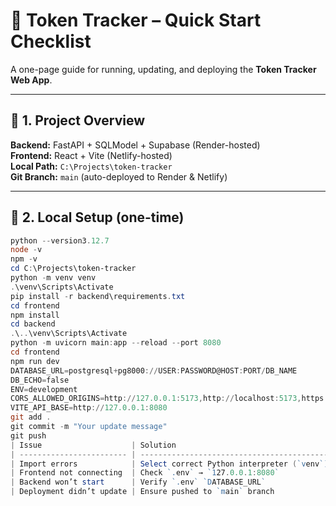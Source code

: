 # 🧭 Token Tracker – Quick Start Checklist

A one-page guide for running, updating, and deploying the **Token Tracker Web App**.

---

## 🧩 1. Project Overview
**Backend:** FastAPI + SQLModel + Supabase (Render-hosted)  
**Frontend:** React + Vite (Netlify-hosted)  
**Local Path:** `C:\Projects\token-tracker`  
**Git Branch:** `main` (auto-deployed to Render & Netlify)

---

## 🧠 2. Local Setup (one-time)
```powershell
python --version3.12.7
node -v
npm -v
cd C:\Projects\token-tracker
python -m venv venv
.\venv\Scripts\Activate
pip install -r backend\requirements.txt
cd frontend
npm install
cd backend
.\..\venv\Scripts\Activate
python -m uvicorn main:app --reload --port 8080
cd frontend
npm run dev
DATABASE_URL=postgresql+pg8000://USER:PASSWORD@HOST:PORT/DB_NAME
DB_ECHO=false
ENV=development
CORS_ALLOWED_ORIGINS=http://127.0.0.1:5173,http://localhost:5173,https://sll-resident-token-hub.netlify.app
VITE_API_BASE=http://127.0.0.1:8080
git add .
git commit -m "Your update message"
git push
| Issue                    | Solution                                   |
| ------------------------ | ------------------------------------------ |
| Import errors            | Select correct Python interpreter (`venv`) |
| Frontend not connecting  | Check `.env` → `127.0.0.1:8080`            |
| Backend won’t start      | Verify `.env` `DATABASE_URL`               |
| Deployment didn’t update | Ensure pushed to `main` branch             |
